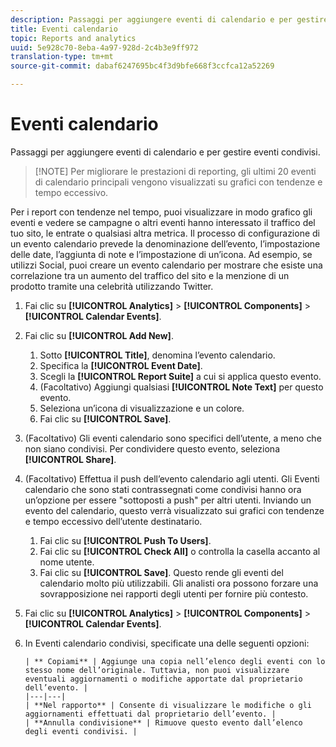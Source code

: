```yaml
---
description: Passaggi per aggiungere eventi di calendario e per gestire eventi condivisi.
title: Eventi calendario
topic: Reports and analytics
uuid: 5e928c70-8eba-4a97-928d-2c4b3e9ff972
translation-type: tm+mt
source-git-commit: dabaf6247695bc4f3d9bfe668f3ccfca12a52269

---
```



# Eventi calendario

Passaggi per aggiungere eventi di calendario e per gestire eventi condivisi.

>[!NOTE] Per migliorare le prestazioni di reporting, gli ultimi 20 eventi di calendario principali vengono visualizzati su grafici con tendenze e tempo eccessivo.

Per i report con tendenze nel tempo, puoi visualizzare in modo grafico gli eventi e vedere se campagne o altri eventi hanno interessato il traffico del tuo sito, le entrate o qualsiasi altra metrica. Il processo di configurazione di un evento calendario prevede la denominazione dell’evento, l’impostazione delle date, l’aggiunta di note e l’impostazione di un’icona. Ad esempio, se utilizzi Social, puoi creare un evento calendario per mostrare che esiste una correlazione tra un aumento del traffico del sito e la menzione di un prodotto tramite una celebrità utilizzando Twitter.

1. Fai clic su **[!UICONTROL Analytics]** > **[!UICONTROL Components]** > **[!UICONTROL Calendar Events]**.
1. Fai clic su **[!UICONTROL Add New]**.
   1. Sotto **[!UICONTROL Title]**, denomina l’evento calendario.
   1. Specifica la **[!UICONTROL Event Date]**.
   1. Scegli la **[!UICONTROL Report Suite]** a cui si applica questo evento.
   1. (Facoltativo) Aggiungi qualsiasi **[!UICONTROL Note Text]** per questo evento.
   1. Seleziona un’icona di visualizzazione e un colore.
   1. Fai clic su **[!UICONTROL Save]**.
1. (Facoltativo) Gli eventi calendario sono specifici dell’utente, a meno che non siano condivisi. Per condividere questo evento, seleziona **[!UICONTROL Share]**.
1. (Facoltativo) Effettua il push dell’evento calendario agli utenti. Gli Eventi calendario che sono stati contrassegnati come condivisi hanno ora un’opzione per essere &quot;sottoposti a push&quot; per altri utenti. Inviando un evento del calendario, questo verrà visualizzato sui grafici con tendenze e tempo eccessivo dell’utente destinatario.
   1. Fai clic su **[!UICONTROL Push To Users]**.
   1. Fai clic su **[!UICONTROL Check All]** o controlla la casella accanto al nome utente.
   1. Fai clic su **[!UICONTROL Save]**.
   Questo rende gli eventi del calendario molto più utilizzabili. Gli analisti ora possono forzare una sovrapposizione nei rapporti degli utenti per fornire più contesto.
1. Fai clic su **[!UICONTROL Analytics]** > **[!UICONTROL Components]** > **[!UICONTROL Calendar Events]**.
1. In Eventi calendario condivisi, specificate una delle seguenti opzioni:

       | ** Copiami** | Aggiunge una copia nell’elenco degli eventi con lo stesso nome dell’originale. Tuttavia, non puoi visualizzare eventuali aggiornamenti o modifiche apportate dal proprietario dell’evento. |
       |---|---|
       | **Nel rapporto** | Consente di visualizzare le modifiche o gli aggiornamenti effettuati dal proprietario dell’evento. |
       | **Annulla condivisione** | Rimuove questo evento dall’elenco degli eventi condivisi. |
   
